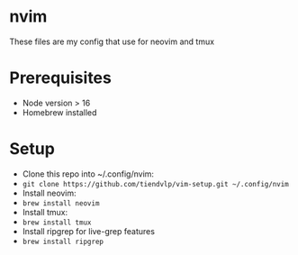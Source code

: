 # nvim
These files are my config that use for neovim and tmux

# Prerequisites
  - Node version > 16
  - Homebrew installed

# Setup
- Clone this repo into ~/.config/nvim:
- `git clone https://github.com/tiendvlp/vim-setup.git ~/.config/nvim`
- Install neovim:
- `brew install neovim`
- Install tmux:
- `brew install tmux`
- Install ripgrep for live-grep features
- `brew install ripgrep`
